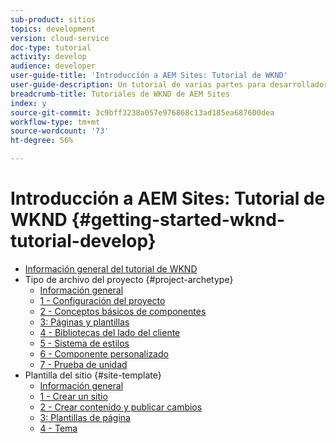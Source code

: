 ```yaml
---
sub-product: sitios
topics: development
version: cloud-service
doc-type: tutorial
activity: develop
audience: developer
user-guide-title: 'Introducción a AEM Sites: Tutorial de WKND'
user-guide-description: Un tutorial de varias partes para desarrolladores que van a usar AEM por primera vez. Implementar un sitio AEM para una marca ficticia de ropa, WKND.
breadcrumb-title: Tutoriales de WKND de AEM Sites
index: y
source-git-commit: 3c9bff3238a057e976868c13ad185ea687600dea
workflow-type: tm+mt
source-wordcount: '73'
ht-degree: 56%

---
```



# Introducción a AEM Sites: Tutorial de WKND {#getting-started-wknd-tutorial-develop}

+ [Información general del tutorial de WKND](overview.md)
+ Tipo de archivo del proyecto {#project-archetype}
   + [Información general](./project-archetype/overview.md)
   + [1 - Configuración del proyecto](./project-archetype/project-setup.md)
   + [2 - Conceptos básicos de componentes](./project-archetype/component-basics.md)
   + [3: Páginas y plantillas](./project-archetype/pages-templates.md)
   + [4 - Bibliotecas del lado del cliente](./project-archetype/client-side-libraries.md)
   + [5 - Sistema de estilos](./project-archetype/style-system.md)
   + [6 - Componente personalizado](./project-archetype/custom-component.md)
   + [7 - Prueba de unidad](./project-archetype/unit-testing.md)
+ Plantilla del sitio {#site-template}
   + [Información general](./site-template/overview.md)
   + [1 - Crear un sitio](./site-template/create-site.md)
   + [2 - Crear contenido y publicar cambios](./site-template/author-content-publish.md)
   + [3: Plantillas de página](./site-template/page-templates.md)
   + [4 - Tema](./site-template/theming.md)
